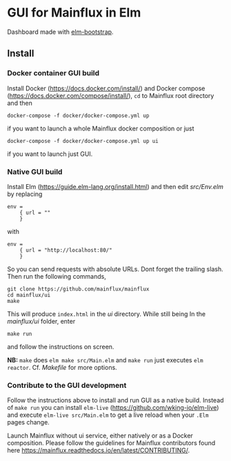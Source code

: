 # GUI for Mainflux in Elm
Dashboard made with [elm-bootstrap](http://elm-bootstrap.info/).

## Install

### Docker container GUI build

Install Docker (https://docs.docker.com/install/) and Docker compose
(https://docs.docker.com/compose/install/), `cd` to Mainflux root directory and
then

`docker-compose -f docker/docker-compose.yml up`

if you want to launch a whole Mainflux docker composition or just

`docker-compose -f docker/docker-compose.yml up ui`

if you want to launch just GUI.


### Native GUI build

Install Elm (https://guide.elm-lang.org/install.html) and then edit
*src/Env.elm* by replacing

```
env =
    { url = ""
    }
```

with

```
env =
    { url = "http://localhost:80/"
    }
```

So you can send requests with absolute URLs. Dont forget the trailing slash.
Then run the following commands,

```
git clone https://github.com/mainflux/mainflux
cd mainflux/ui
make
```

This will produce `index.html` in the _ui_ directory. While still being In the
_mainflux/ui_ folder, enter

`make run`

and follow the instructions on screen.

**NB:** `make` does `elm make src/Main.elm` and `make run` just executes `elm
reactor`. Cf. _Makefile_ for more options.

### Contribute to the GUI development

Follow the instructions above to install and run GUI as a native build. Instead
of `make run` you can install `elm-live` (https://github.com/wking-io/elm-live)
and execute `elm-live src/Main.elm` to get a live reload when your `.Elm` pages
change.

Launch Mainflux without ui service, either natively or as a Docker composition.
Please follow the guidelines for Mainflux contributors found here
https://mainflux.readthedocs.io/en/latest/CONTRIBUTING/.
